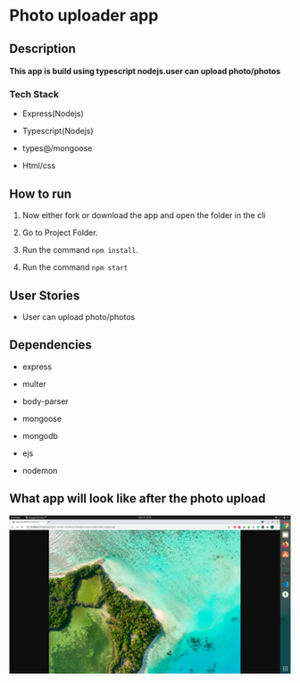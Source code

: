# Photo uploader app

## Description

#### This app is build using typescript nodejs.user can upload photo/photos

### Tech Stack

- Express(Nodejs)

- Typescript(Nodejs)

- types@/mongoose

- Html/css


## How to run

1. Now either fork or download the app and open the folder in the cli

2. Go to Project Folder.

3. Run the command `npm install`.

4. Run the command `npm start`

## User Stories

- User can upload photo/photos

## Dependencies

- express

- multer

- body-parser

- mongoose

- mongodb

- ejs

- nodemon

## What app will look like after the photo upload

![Screenshot_1](https://github.com/Flux99/photos/blob/main/screenshot/Screenshot%20from%202021-05-10%2002-02-02.png?raw=true)

